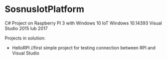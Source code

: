 
# SosnusIotPlatform
C# Project on Raspberry PI 3 with Windows 10 IoT
Windows 10.14393
Visual Studio 2015 lub 2017

Projects in solution:
* HelloRPI //first simple project for testing connection between RPI and Visual Studio
